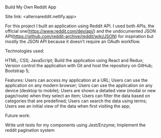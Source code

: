 Build My Own Reddit App

Site link: <alternareddit.netlify.app>

For this project I built an application using Reddit API. I used both APIs, the official one(https://www.reddit.com/dev/api/) and the undocumented JSON API(https://github.com/reddit-archive/reddit/wiki/JSON) for inspiration but mostly the JSON API because it doesn’t require an OAuth workflow. 

Technologies used:

HTML;
CSS;
JavaScript;
Build the application using React and Redux;
Version control the application with Git and host the repository on GitHub;
Bootstrap 5;

Features:
Users can access my application at a URL;
Users can use the application on any modern browser;
Users can use the application on any device (desktop to mobile);
Users are shown a detailed view (modal or new page/route) when they select an item;
Users can filter the data based on categories that are predefined;
Users can search the data using terms;
Users see an initial view of the data when first visiting the app;

Future work:

Write unit tests for my components using Jest/Enzyme;
Implement the reddit pagination system
